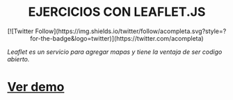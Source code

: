 <h1 align="center">EJERCICIOS CON LEAFLET.JS</h1>

<p align="center">
[![Twitter Follow](https://img.shields.io/twitter/follow/acompleta.svg?style=?for-the-badge&logo=twitter)](https://twitter.com/acompleta)
</p>

_Leaflet es un servicio para agregar mapas y tiene la ventaja de ser codigo abierto._



# [Ver demo](http://leomix.github.io/leaflet/)
